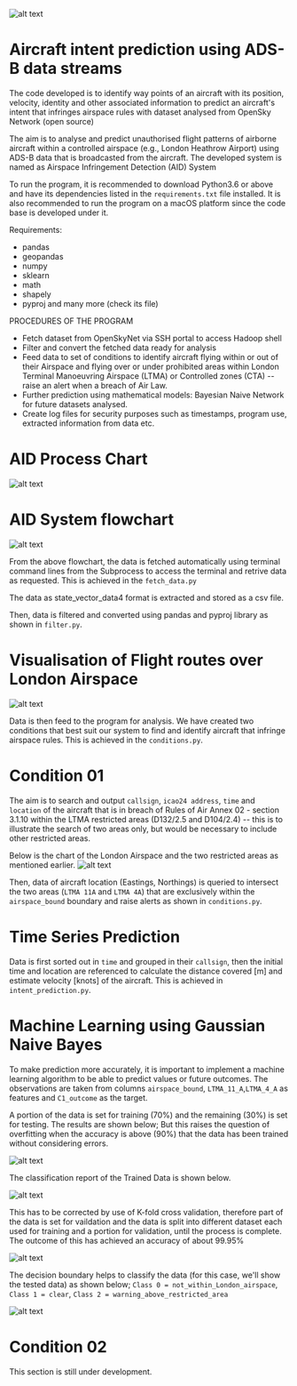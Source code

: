 ![alt text](https://aspenavionics.com/images/uploads/products/asdb_icon_homepage_03.png)
# Aircraft intent prediction using ADS-B data streams
The code developed is to identify way points of an aircraft with its position, velocity, identity and other associated information to predict an aircraft's intent that infringes airspace rules with dataset analysed from OpenSky Network (open source)

The aim is to analyse and predict unauthorised flight patterns of airborne aircraft within a controlled airspace (e.g., London Heathrow Airport) using ADS-B data that is broadcasted from the aircraft. The developed system is named as Airspace Infringement Detection (AID) System

To run the program, it is recommended to download Python3.6 or above and have its dependencies listed in the ```requirements.txt``` file installed. It is also recommended to run the program on a macOS platform since the code base is developed under it.

Requirements:

- pandas
- geopandas
- numpy
- sklearn
- math
- shapely
- pyproj
   and many more (check its file)


PROCEDURES OF THE PROGRAM

-	Fetch dataset from OpenSkyNet via SSH portal to access Hadoop shell
- Filter and convert the fetched data ready for analysis
-	Feed data to set of conditions to identify aircraft flying within or out of their Airspace and flying over or under prohibited areas within London Terminal Manoeuvring Airspace (LTMA) or Controlled zones (CTA) -- raise an alert when a breach of Air Law.
-	Further prediction using mathematical models: Bayesian Naive Network for future datasets analysed.
- Create log files for security purposes such as timestamps, program use, extracted information from data etc.


# AID Process Chart
![alt text](https://github.com/Falcon9XTech/Aircraft-intent-prediction-ADS-B-data-streams/blob/main/Misc/AID_ProcessChart.png#gh-dark-mode-only)

# AID System flowchart
![alt text](https://github.com/Falcon9XTech/Aircraft-intent-prediction-ADS-B-data-streams/blob/main/Misc/AID_Flowchart.png#gh-dark-mode-only)

From the above flowchart, the data is fetched automatically using terminal command lines from the Subprocess to access the terminal and retrive data as requested. This is achieved in the ```fetch_data.py```

The data as state_vector_data4 format is extracted and stored as a csv file.

Then, data is filtered and converted using pandas and pyproj library as shown in ```filter.py```.

# Visualisation of Flight routes over London Airspace
![alt text](https://github.com/Falcon9XTech/Aircraft-intent-prediction-ADS-B-data-streams/blob/main/Misc/airways_transparent.png#gh-dark-mode-only)


Data is then feed to the program for analysis. We have created two conditions that best suit our system to find and identify aircraft that infringe airspace rules. This is achieved in the ```conditions.py```.

# Condition 01

The aim is to search and output ```callsign```, ```icao24 address```, ```time``` and ```location``` of the aircraft that is in breach of Rules of Air Annex 02 - section 3.1.10 within the LTMA restricted areas (D132/2.5 and D104/2.4) -- this is to illustrate the search of two areas only, but would be necessary to include other restricted areas.

Below is the chart of the London Airspace and the two restricted areas as mentioned earlier.
![alt text](https://github.com/Falcon9XTech/Aircraft-intent-prediction-ADS-B-data-streams/blob/main/Misc/Southern-England_standard_Airspace.png#gh-dark-mode-only)

Then, data of aircraft location (Eastings, Northings) is queried to intersect the two areas (```LTMA 11A``` and ```LTMA 4A```) that are exclusively within the ``airspace_bound`` boundary and raise alerts as shown in ```conditions.py```.

# Time Series Prediction

Data is first sorted out in ```time``` and grouped in their ```callsign```, then the initial time and location are referenced to calculate the distance covered [m] and estimate velocity [knots] of the aircraft. This is achieved in ```intent_prediction.py```.

# Machine Learning using Gaussian Naive Bayes

To make prediction more accurately, it is important to implement a machine learning algorithm to be able to predict values or future outcomes. The observations are taken from columns ```airspace_bound```, ```LTMA_11_A```,```LTMA_4_A``` as features and ```C1_outcome``` as the target.

A portion of the data is set for training (70%) and the remaining (30%) is set for testing. The results are shown below; But this raises the question of overfitting when the accuracy is above (90%) that the data has been trained without considering errors.

![alt text](https://github.com/Falcon9XTech/Aircraft-intent-prediction-ADS-B-data-streams/blob/main/Misc/C1_Outcome.png#gh-dark-mode-only)

The classification report of the Trained Data is shown below.

![alt text](https://github.com/Falcon9XTech/Aircraft-intent-prediction-ADS-B-data-streams/blob/main/Misc/classification_report.png#gh-dark-mode-only)

This has to be corrected by use of K-fold cross validation, therefore part of the data is set for vaildation and the data is split into different dataset each used for training and a portion for validation, until the process is complete. The outcome of this has achieved an accuracy of about 99.95%

![alt text](https://github.com/Falcon9XTech/Aircraft-intent-prediction-ADS-B-data-streams/blob/main/Misc/K-fold_cross_validation.png#gh-dark-mode-only)

The decision boundary helps to classify the data (for this case, we'll show the tested data) as shown below; ```Class 0 = not_within_London_airspace```, ```Class 1 = clear```, ```Class 2 = warning_above_restricted_area```

![alt text](https://github.com/Falcon9XTech/Aircraft-intent-prediction-ADS-B-data-streams/blob/main/Misc/decision_boundary.png#gh-dark-mode-only)


# Condition 02

This section is still under development. 




